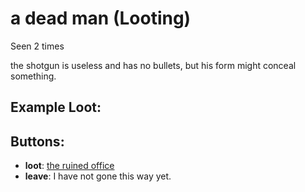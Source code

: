 # a dead man (Looting)

Seen 2 times

the shotgun is useless and has no bullets, but his form might conceal something.

## Example Loot:


## Buttons:

- **loot**: [the ruined office](the-ruined-office-Nnkh4ub.md)
- **leave**: I have not gone this way yet.
